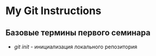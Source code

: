 # My Git Instructions

## Базовые термины первого семинара

* *git init* - инициализация локального репозитория
